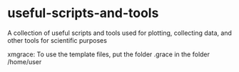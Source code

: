 # useful-scripts-and-tools
A collection of useful scripts and tools used for plotting, collecting data, and other tools for scientific purposes

xmgrace:
To use the template files, put the folder .grace in the folder /home/user 
